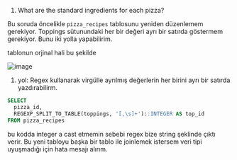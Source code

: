 1. What are the standard ingredients for each pizza?

Bu soruda öncelikle `pizza_recipes` tablosunu yeniden düzenlemem gerekiyor. Toppings sütunundaki her bir değeri ayrı bir satırda göstermem gerekiyor. Bunu iki yolla yapabilirim.

tablonun orjinal hali bu şekilde 

![image](https://github.com/user-attachments/assets/78c56123-e642-4f56-a254-aeaa22afb5d2)

1. yol: Regex kullanarak virgülle ayrılmış değerlerin her birini ayrı bir satırda yazdırabilirm.

```sql
SELECT
  pizza_id,
  REGEXP_SPLIT_TO_TABLE(toppings, '[,\s]+')::INTEGER AS top_id
FROM pizza_recipes
```
bu kodda integer a cast etmemin sebebi regex bize string şeklinde çıktı verir. Bu yeni tabloyu başka bir tablo ile joinlemek istersem veri tipi uyuşmadığı için hata mesajı alırım.




